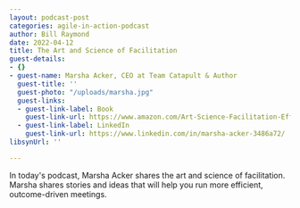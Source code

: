 ```yaml
---
layout: podcast-post
categories: agile-in-action-podcast
author: Bill Raymond
date: 2022-04-12
title: The Art and Science of Facilitation
guest-details:
- {}
- guest-name: Marsha Acker, CEO at Team Catapult & Author
  guest-title: ''
  guest-photo: "/uploads/marsha.jpg"
  guest-links:
  - guest-link-label: Book
    guest-link-url: https://www.amazon.com/Art-Science-Facilitation-Effective-Collaboration/dp/1735655406/ref=asc_df_1735655406/?tag=hyprod-20&linkCode=df0&hvadid=475811913007&hvpos=&hvnetw=g&hvrand=16786788015951684996&hvpone=&hvptwo=&hvqmt=&hvdev=c&hvdvcmdl=&hvlocint=&hvlocphy=9033128&hvtargid=pla-1130990391101&psc=1
  - guest-link-label: LinkedIn
    guest-link-url: https://www.linkedin.com/in/marsha-acker-3486a72/
libsynUrl: ''

---
```

In today's podcast, Marsha Acker shares the art and science of facilitation. Marsha shares stories and ideas that will help you run more efficient, outcome-driven meetings.